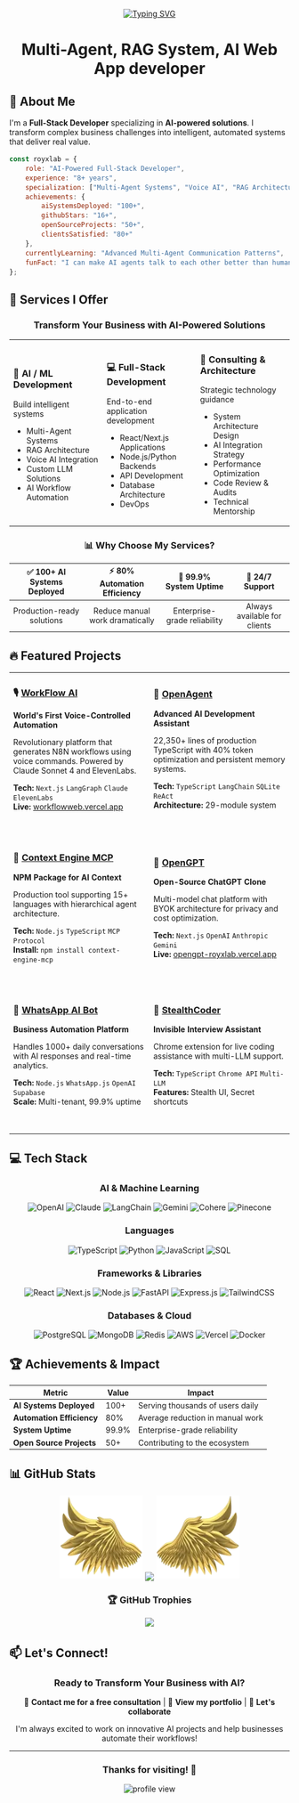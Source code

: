 <div align="center">

[![Typing SVG](https://readme-typing-svg.herokuapp.com?font=Fira+Code&weight=600&size=22&pause=1000&color=00D9FF&center=true&vCenter=true&random=false&width=600&lines=AI-Powered+Full-Stack+Developer;100%2B+Production+AI+Systems+Deployed;Multi-Agent+Systems+Expert)](https://git.io/typing-svg)

<h1 align="center">Multi-Agent, RAG System, AI Web App developer</h1>

</div>

## 🚀 About Me

I'm a **Full-Stack Developer** specializing in **AI-powered solutions**. I transform complex business challenges into intelligent, automated systems that deliver real value.

```javascript
const royxlab = {
    role: "AI-Powered Full-Stack Developer",
    experience: "8+ years",
    specialization: ["Multi-Agent Systems", "Voice AI", "RAG Architecture", "Full-Stack Development"],
    achievements: {
        aiSystemsDeployed: "100+",
        githubStars: "16+",
        openSourceProjects: "50+",
        clientsSatisfied: "80+"
    },
    currentlyLearning: "Advanced Multi-Agent Communication Patterns",
    funFact: "I can make AI agents talk to each other better than humans do! 🤖"
};
```

## 🎯 Services I Offer

<div align="center">

### Transform Your Business with AI-Powered Solutions

</div>

<table>
<tr>
<td width="33%">

### 🤖 **AI / ML Development**
Build intelligent systems

- Multi-Agent Systems
- RAG Architecture
- Voice AI Integration
- Custom LLM Solutions
- AI Workflow Automation

</td>
<td width="33%">

### 💻 **Full-Stack Development**
End-to-end application development

- React/Next.js Applications
- Node.js/Python Backends
- API Development
- Database Architecture
- DevOps 

</td>
<td width="33%">

### 🚀 **Consulting & Architecture**
Strategic technology guidance

- System Architecture Design
- AI Integration Strategy
- Performance Optimization
- Code Review & Audits
- Technical Mentorship

</td>
</tr>
</table>

<div align="center">

### 📊 Why Choose My Services?

| ✅ **100+ AI Systems Deployed** | ⚡ **80% Automation Efficiency** | 🎯 **99.9% System Uptime** | 🌟 **24/7 Support** |
|:---:|:---:|:---:|:---:|
| Production-ready solutions | Reduce manual work dramatically | Enterprise-grade reliability | Always available for clients |

</div>

## 🔥 Featured Projects

<table>
<tr>
<td width="50%">

### 🎙️ [WorkFlow AI](https://github.com/royxlab/WorkFlow-AI)
**World's First Voice-Controlled Automation**

Revolutionary platform that generates N8N workflows using voice commands. Powered by Claude Sonnet 4 and ElevenLabs.

**Tech:** `Next.js` `LangGraph` `Claude` `ElevenLabs`  
**Live:** [workflowweb.vercel.app](https://workflowweb.vercel.app)

&nbsp;

</td>
<td width="50%">

### 🤖 [OpenAgent](https://github.com/royxlab/OpenAgent)
**Advanced AI Development Assistant**

22,350+ lines of production TypeScript with 40% token optimization and persistent memory systems.

**Tech:** `TypeScript` `LangChain` `SQLite` `ReAct`  
**Architecture:** 29-module system

&nbsp;

</td>
</tr>
<tr>
<td width="50%">

### 🧠 [Context Engine MCP](https://github.com/royxlab/Context-Engine-MCP-Server)
**NPM Package for AI Context**

Production tool supporting 15+ languages with hierarchical agent architecture.

**Tech:** `Node.js` `TypeScript` `MCP Protocol`  
**Install:** `npm install context-engine-mcp`

&nbsp;

</td>
<td width="50%">

### 💬 [OpenGPT](https://github.com/royxlab/OpenGPT)
**Open-Source ChatGPT Clone**

Multi-model chat platform with BYOK architecture for privacy and cost optimization.

**Tech:** `Next.js` `OpenAI` `Anthropic` `Gemini`  
**Live:** [opengpt-royxlab.vercel.app](https://opengpt-royxlab.vercel.app)

&nbsp;

</td>
</tr>
<tr>
<td width="50%">

### 📱 [WhatsApp AI Bot](https://github.com/royxlab/WhatsApp-Bot)
**Business Automation Platform**

Handles 1000+ daily conversations with AI responses and real-time analytics.

**Tech:** `Node.js` `WhatsApp.js` `OpenAI` `Supabase`  
**Scale:** Multi-tenant, 99.9% uptime

&nbsp;

</td>
<td width="50%">

### 👻 [StealthCoder](https://github.com/royxlab/StealthCoder)
**Invisible Interview Assistant**

Chrome extension for live coding assistance with multi-LLM support.

**Tech:** `TypeScript` `Chrome API` `Multi-LLM`  
**Features:** Stealth UI, Secret shortcuts

&nbsp;

</td>
</tr>
</table>

## 💻 Tech Stack

<div align="center">

### AI & Machine Learning
![OpenAI](https://img.shields.io/badge/OpenAI-412991?style=flat&logo=openai&logoColor=white)
![Claude](https://img.shields.io/badge/Claude-191919?style=flat&logo=anthropic&logoColor=white)
![LangChain](https://img.shields.io/badge/LangChain-121212?style=flat&logo=chainlink&logoColor=white)
![Gemini](https://img.shields.io/badge/Gemini-4285F4?style=flat&logo=google&logoColor=white)
![Cohere](https://img.shields.io/badge/Cohere-FF6B6B?style=flat&logo=cohere&logoColor=white)
![Pinecone](https://img.shields.io/badge/Pinecone-000000?style=flat&logo=pinecone&logoColor=white)

### Languages
![TypeScript](https://img.shields.io/badge/TypeScript-007ACC?style=flat&logo=typescript&logoColor=white)
![Python](https://img.shields.io/badge/Python-3776AB?style=flat&logo=python&logoColor=white)
![JavaScript](https://img.shields.io/badge/JavaScript-F7DF1E?style=flat&logo=javascript&logoColor=black)
![SQL](https://img.shields.io/badge/SQL-4479A1?style=flat&logo=mysql&logoColor=white)

### Frameworks & Libraries
![React](https://img.shields.io/badge/React-20232A?style=flat&logo=react&logoColor=61DAFB)
![Next.js](https://img.shields.io/badge/Next.js-000000?style=flat&logo=next.js&logoColor=white)
![Node.js](https://img.shields.io/badge/Node.js-43853D?style=flat&logo=node.js&logoColor=white)
![FastAPI](https://img.shields.io/badge/FastAPI-005571?style=flat&logo=fastapi&logoColor=white)
![Express.js](https://img.shields.io/badge/Express.js-404D59?style=flat&logo=express&logoColor=white)
![TailwindCSS](https://img.shields.io/badge/Tailwind-38B2AC?style=flat&logo=tailwind-css&logoColor=white)

### Databases & Cloud
![PostgreSQL](https://img.shields.io/badge/PostgreSQL-316192?style=flat&logo=postgresql&logoColor=white)
![MongoDB](https://img.shields.io/badge/MongoDB-4EA94B?style=flat&logo=mongodb&logoColor=white)
![Redis](https://img.shields.io/badge/Redis-DC382D?style=flat&logo=redis&logoColor=white)
![AWS](https://img.shields.io/badge/AWS-232F3E?style=flat&logo=amazon-aws&logoColor=white)
![Vercel](https://img.shields.io/badge/Vercel-000000?style=flat&logo=vercel&logoColor=white)
![Docker](https://img.shields.io/badge/Docker-2496ED?style=flat&logo=docker&logoColor=white)

</div>

## 🏆 Achievements & Impact

<div align="center">

| Metric | Value | Impact |
|--------|-------|--------|
| **AI Systems Deployed** | 100+ | Serving thousands of users daily |
| **Automation Efficiency** | 80% | Average reduction in manual work |
| **System Uptime** | 99.9% | Enterprise-grade reliability |
| **Open Source Projects** | 50+ | Contributing to the ecosystem |

</div>

## 📊 GitHub Stats

<div align="center">
  
<!-- ![](https://github-readme-stats.vercel.app/api?username=royxlab&theme=react&hide_border=false&include_all_commits=true&count_private=true) -->
<!-- ![](https://github-readme-streak-stats.herokuapp.com/?user=royxlab&theme=react&hide_border=false) -->

<p align="center">
  <img height="150" width="150" src="WEBP/left.webp"/>
  <img align="center" src="https://github-readme-streak-stats.herokuapp.com/?user=royxlab&theme=dark&hide_border=true"/>
  <img height="150" width="150" src="WEBP/right.webp"/>
</p>
  
<!-- ![](https://github-readme-stats.vercel.app/api/top-langs/?username=royxlab&theme=react&hide_border=false&include_all_commits=true&count_private=true&layout=compact) -->

<!-- ![](https://github-readme-activity-graph.vercel.app/graph?username=royxlab&theme=react-dark&hide_border=false&area=true) -->

### 🏆 GitHub Trophies
![](https://github-profile-trophy.vercel.app/?username=royxlab&theme=discord&no-frame=false&no-bg=false&margin-w=4&column=-1)

</div>

## 📫 Let's Connect!

<div align="center">

### Ready to Transform Your Business with AI?

📧 **Contact me for a free consultation** | 💼 **View my portfolio** | 🤝 **Let's collaborate**

I'm always excited to work on innovative AI projects and help businesses automate their workflows!

</div>

---

<div align="center">

### Thanks for visiting! 👋

<img src="https://komarev.com/ghpvc/?username=royxlab&label=Profile%20views&color=0e75b6&style=flat" alt="profile view" />

</div>